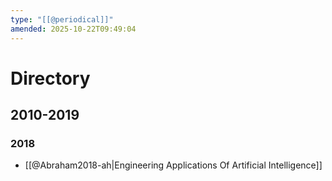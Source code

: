 ```yaml
---
type: "[[@periodical]]"
amended: 2025-10-22T09:49:04
---
```


# Directory
## 2010-2019
### 2018
- [[@Abraham2018-ah|Engineering Applications Of Artificial Intelligence]]
